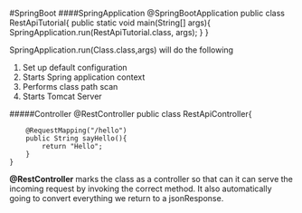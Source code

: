 #SpringBoot
####SpringApplication
    @SpringBootApplication
    public class RestApiTutorial{
        public static void main(String[] args){
            SpringApplication.run(RestApiTutorial.class, args);
        }
    }
    
SpringApplication.run(Class.class,args) will do the following 
1. Set up default configuration
2. Starts Spring application context
3. Performs class path scan
4. Starts Tomcat Server
    
#####Controller
    @RestController
    public class RestApiController{
  
        @RequestMapping("/hello")
        public String sayHello(){
            return "Hello";
        }
    }
    
**@RestController** marks the class as a controller so that can it can serve the incoming request by invoking the correct method.
It also automatically going to convert everything we return to a jsonResponse.

